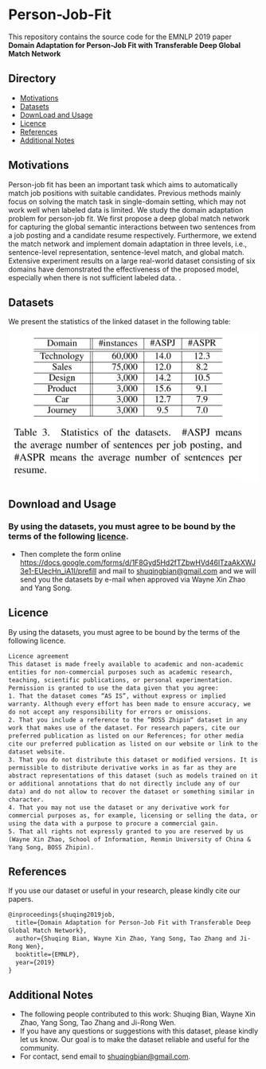# Person-Job-Fit

This repository contains the source code for the EMNLP 2019 paper **Domain Adaptation for Person-Job Fit with Transferable Deep Global Match Network**

## Directory

- [Motivations](https://github.com/RUCAIBox/Person-Job-Fit/blob/master/README.md#Motivations)
- [Datasets](https://github.com/RUCAIBox/Person-Job-Fit/blob/master/README.md#Datasets)
- [DownLoad and Usage](https://github.com/Person-Job-Fit/KB4Rec/blob/master/README.md#Download)
- [Licence](https://github.com/RUCAIBox/Person-Job-Fit/blob/master/README.md#Licence)
- [References](https://github.com/RUCAIBox/Person-Job-Fit/blob/master/README.md#References)
- [Additional Notes](https://github.com/RUCAIBox/Person-Job-Fit/blob/master/README.md#Addition)

## Motivations

Person-job fit has been an important task which aims to automatically match job positions with suitable candidates. Previous methods mainly focus on solving the match task in single-domain setting, which may
not work well when labeled data is limited. We study the domain adaptation problem for person-job fit. We first propose a deep global match network for capturing the global semantic interactions between two
sentences from a job posting and a candidate resume respectively. Furthermore, we extend the match network and implement domain adaptation in three levels, i.e., sentence-level representation, sentence-level match, and global match. Extensive experiment results on a large real-world dataset consisting of six
domains have demonstrated the effectiveness of the proposed model, especially when there is not sufficient labeled data.	.

## Datasets

We present the statistics of the linked dataset in the following table:

[![detail statistics](https://github.com/RUCAIBox/Person-Job-Fit/blob/master/new_table.png)](https://github.com/RUCAIBox/Person-Job-Fit/blob/master/new_table.png)

## Download and Usage

### By using the datasets, you must agree to be bound by the terms of the following [licence](https://github.com/RUCAIBox/Person-Job-Fit/blob/master/README.md#Licence).

- Then complete the form online <https://docs.google.com/forms/d/1F8Gyd5Hd2fTZbwHVd46lTzaAkXWJ3e1-EUecHn_iA1I/prefill> and mail to shuqingbian@gmail.com and we will send you the datasets by e-mail when approved via Wayne Xin Zhao and Yang Song.

## Licence

By using the datasets, you must agree to be bound by the terms of the following licence.

```
Licence agreement
This dataset is made freely available to academic and non-academic entities for non-commercial purposes such as academic research, teaching, scientific publications, or personal experimentation. Permission is granted to use the data given that you agree:
1. That the dataset comes “AS IS”, without express or implied warranty. Although every effort has been made to ensure accuracy, we do not accept any responsibility for errors or omissions. 
2. That you include a reference to the ”BOSS Zhipin“ dataset in any work that makes use of the dataset. For research papers, cite our preferred publication as listed on our References; for other media cite our preferred publication as listed on our website or link to the dataset website.
3. That you do not distribute this dataset or modified versions. It is permissible to distribute derivative works in as far as they are abstract representations of this dataset (such as models trained on it or additional annotations that do not directly include any of our data) and do not allow to recover the dataset or something similar in character.
4. That you may not use the dataset or any derivative work for commercial purposes as, for example, licensing or selling the data, or using the data with a purpose to procure a commercial gain.
5. That all rights not expressly granted to you are reserved by us (Wayne Xin Zhao, School of Information, Renmin University of China & Yang Song, BOSS Zhipin).
```

## References

If you use our dataset or useful in your research, please kindly cite our papers.

```
@inproceedings{shuqing2019job,
  title={Domain Adaptation for Person-Job Fit with Transferable Deep Global Match Network},
  author={Shuqing Bian, Wayne Xin Zhao, Yang Song, Tao Zhang and Ji-Rong Wen},
  booktitle={EMNLP},
  year={2019}
}
```

## Additional Notes

- The following people contributed to this work: Shuqing Bian, Wayne Xin Zhao, Yang
  Song, Tao Zhang and Ji-Rong Wen.
- If you have any questions or suggestions with this dataset, please kindly let us know. Our goal is to make the dataset reliable and useful for the community.
- For contact, send email to [shuqingbian@gmail.com](mailto:shuqingbian@gmail.com).

